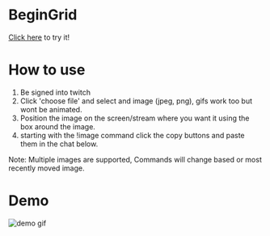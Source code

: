 # BeginGrid
[Click here](https://adammcwilliam.github.io/beginGrid/) to try it!

# How to use
1. Be signed into twitch
2. Click 'choose file' and select and image (jpeg, png), gifs work too but wont be animated.
3. Position the image on the screen/stream where you want it using the box around the image.
4. starting with the !image command click the copy buttons and paste them in the chat below.

Note: Multiple images are supported, Commands will change based or most recently moved image.

# Demo
![demo gif](demos/beginGridDemoMidsize.gif)
